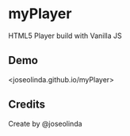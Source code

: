 # myPlayer
HTML5 Player build with Vanilla JS

## Demo
<joseolinda.github.io/myPlayer>

## Credits
Create by @joseolinda
